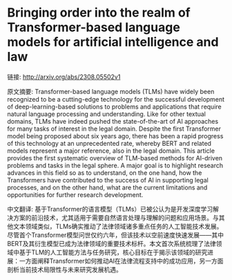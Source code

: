 # Bringing order into the realm of Transformer-based language models for artificial intelligence and law

链接: http://arxiv.org/abs/2308.05502v1

原文摘要:
Transformer-based language models (TLMs) have widely been recognized to be a
cutting-edge technology for the successful development of deep-learning-based
solutions to problems and applications that require natural language processing
and understanding. Like for other textual domains, TLMs have indeed pushed the
state-of-the-art of AI approaches for many tasks of interest in the legal
domain. Despite the first Transformer model being proposed about six years ago,
there has been a rapid progress of this technology at an unprecedented rate,
whereby BERT and related models represent a major reference, also in the legal
domain. This article provides the first systematic overview of TLM-based
methods for AI-driven problems and tasks in the legal sphere. A major goal is
to highlight research advances in this field so as to understand, on the one
hand, how the Transformers have contributed to the success of AI in supporting
legal processes, and on the other hand, what are the current limitations and
opportunities for further research development.

中文翻译:
基于Transformer的语言模型（TLMs）已被公认为是开发深度学习解决方案的前沿技术，尤其适用于需要自然语言处理与理解的问题和应用场景。与其他文本领域类似，TLMs确实推动了法律领域诸多重点任务的人工智能技术发展。尽管首个Transformer模型问世仅约六年，但该技术以空前速度快速发展——其中BERT及其衍生模型已成为法律领域的重要技术标杆。本文首次系统梳理了法律领域中基于TLM的人工智能方法与任务研究，核心目标在于揭示该领域的研究进展：一方面阐释Transformer如何推动AI在法律流程支持中的成功应用，另一方面剖析当前技术局限性与未来研究发展机遇。
